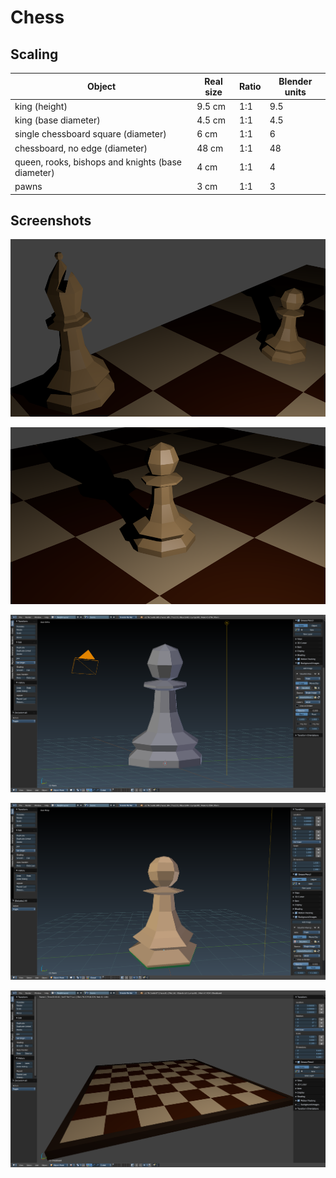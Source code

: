 # Chess

## Scaling

| Object | Real size | Ratio | Blender units |
| --- | --- | --- | --- |
| king (height) | 9.5 cm | 1:1 | 9.5 |
| king (base diameter) | 4.5 cm | 1:1 | 4.5 |
| single chessboard square (diameter) | 6 cm | 1:1 | 6 |
| chessboard, no edge (diameter) | 48 cm | 1:1 | 48 |
| queen, rooks, bishops and knights (base diameter) | 4 cm | 1:1 | 4 |
| pawns | 3 cm | 1:1 | 3 |

## Screenshots

![bishop and pawn render in scene](./screenshots/chessboard-with-bishop-and-pawn-render.png)

![low poly pawn render in scene](./screenshots/pawn-render.png)

![low poly pawn](./screenshots/low-poly-pawn.png)

![pawn](./screenshots/pawn.png)

![draft chessboard](./screenshots/chessboard.png)

